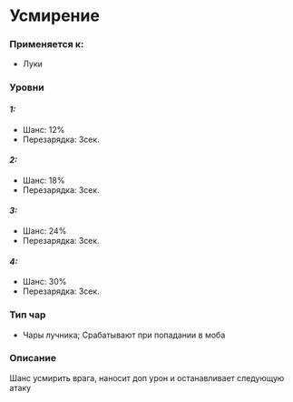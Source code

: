 # Усмирение

### Применяется к:

* Луки

### Уровни

#### _1:_&#x20;

* Шанс: 12%
* Перезарядка:  3сек.

#### _2:_

* Шанс: 18%
* Перезарядка:  3сек.&#x20;

#### _3:_&#x20;

* Шанс: 24%
* Перезарядка:  3сек.

#### _4:_

* Шанс: 30%
* Перезарядка:  3сек.&#x20;

### Тип чар

* Чары лучника; Срабатывают при попадании в моба

### Описание&#x20;

Шанс усмирить врага, наносит доп урон и останавливает следующую атаку
